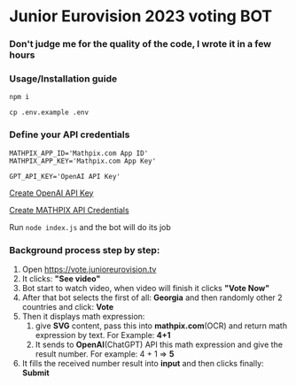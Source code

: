 # Junior Eurovision 2023 voting BOT

### Don't judge me for the quality of the code, I wrote it in a few hours

### Usage/Installation guide

```npm i```

```cp .env.example .env```

### Define your API credentials

```
MATHPIX_APP_ID='Mathpix.com App ID'
MATHPIX_APP_KEY='Mathpix.com App Key'

GPT_API_KEY='OpenAI API Key'
```

[Create OpenAI API Key](https://platform.openai.com/api-keys)

[Create MATHPIX API Credentials](mathpix.com)

Run ``` node index.js ``` and the bot will do its job

### Background process step by step:

1. Open https://vote.junioreurovision.tv
2. It clicks: **"See video"**
3. Bot start to watch video, when video will finish it clicks **"Vote Now"**
4. After that bot selects the first of all: **Georgia** and then randomly other 2 countries and click: **Vote**
5. Then it displays math expression: 
   1. give **SVG** content, pass this into **mathpix.com**(OCR) and return math expression by text. For Example: **4+1**
   2. It sends to **OpenAI**(ChatGPT) API this math expression and give the result number. For example: 4 + 1 => **5**
6. It fills the received number result into **input** and then clicks finally: **Submit**

